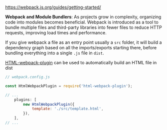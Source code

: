 
https://webpack.js.org/guides/getting-started/

**Webpack and Module Bundlers**: As projects grow in complexity, organizing code into modules becomes beneficial. Webpack is introduced as a tool to bundle multiple files and third-party libraries into fewer files to reduce HTTP requests, improving load times and performance. 

If you give webpack a file as an entry point usually a `src` folder, it will build a dependency graph based on all the imports/exports starting there, before bundling everything into a single `.js` file in `dist`.

[HTML-webpack-plugin](https://www.theodinproject.com/lessons/node-path-javascript-webpack#html-webpack-plugin) can be used to automatically build an HTML file in dist
```js
// webpack.config.js

const HtmlWebpackPlugin = require('html-webpack-plugin');

// ...
    plugins: [
        new HtmlWebpackPlugin({
            template: './src/template.html',
        }),
    ],
// ...

```